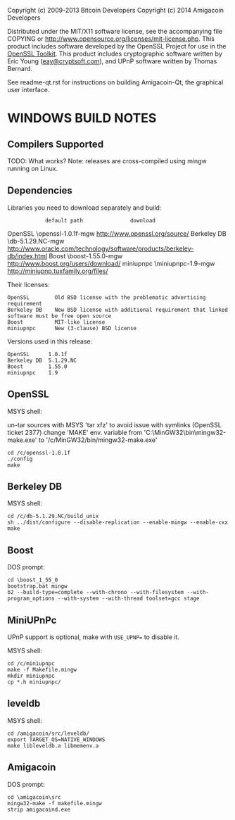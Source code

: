Copyright (c) 2009-2013 Bitcoin Developers
Copyright (c) 2014 Amigacoin Developers

Distributed under the MIT/X11 software license, see the accompanying
file COPYING or http://www.opensource.org/licenses/mit-license.php.
This product includes software developed by the OpenSSL Project for use in the [OpenSSL Toolkit](http://www.openssl.org/). This product includes
cryptographic software written by Eric Young ([eay@cryptsoft.com](mailto:eay@cryptsoft.com)), and UPnP software written by Thomas Bernard.


See readme-qt.rst for instructions on building Amigacoin-Qt, the
graphical user interface.

WINDOWS BUILD NOTES
===================

Compilers Supported
-------------------
TODO: What works?
Note: releases are cross-compiled using mingw running on Linux.


Dependencies
------------
Libraries you need to download separately and build:

                default path               download
OpenSSL         \openssl-1.0.1f-mgw        http://www.openssl.org/source/
Berkeley DB     \db-5.1.29.NC-mgw          http://www.oracle.com/technology/software/products/berkeley-db/index.html
Boost           \boost-1.55.0-mgw          http://www.boost.org/users/download/
miniupnpc       \miniupnpc-1.9-mgw         http://miniupnp.tuxfamily.org/files/

Their licenses:

	OpenSSL        Old BSD license with the problematic advertising requirement
	Berkeley DB    New BSD license with additional requirement that linked software must be free open source
	Boost          MIT-like license
	miniupnpc      New (3-clause) BSD license

Versions used in this release:

	OpenSSL      1.0.1f
	Berkeley DB  5.1.29.NC
	Boost        1.55.0
	miniupnpc    1.9


OpenSSL
-------
MSYS shell:

un-tar sources with MSYS 'tar xfz' to avoid issue with symlinks (OpenSSL ticket 2377)
change 'MAKE' env. variable from 'C:\MinGW32\bin\mingw32-make.exe' to '/c/MinGW32/bin/mingw32-make.exe'

	cd /c/openssl-1.0.1f
	./config
	make

Berkeley DB
-----------
MSYS shell:

	cd /c/db-5.1.29.NC/build_unix
	sh ../dist/configure --disable-replication --enable-mingw --enable-cxx
	make

Boost
-----
DOS prompt:

	cd \boost_1_55_0
	bootstrap.bat mingw
	b2 --build-type=complete --with-chrono --with-filesystem --with-program_options --with-system --with-thread toolset=gcc stage

MiniUPnPc
---------
UPnP support is optional, make with `USE_UPNP=` to disable it.

MSYS shell:

	cd /c/miniupnpc
	make -f Makefile.mingw
	mkdir miniupnpc
	cp *.h miniupnpc/

leveldb
-------
MSYS shell:

	cd /amigacoin/src/leveldb/
	export TARGET_OS=NATIVE_WINDOWS
	make libleveldb.a libmemenv.a

Amigacoin
---------
DOS prompt:

	cd \amigacoin\src
	mingw32-make -f makefile.mingw
	strip amigacoind.exe

